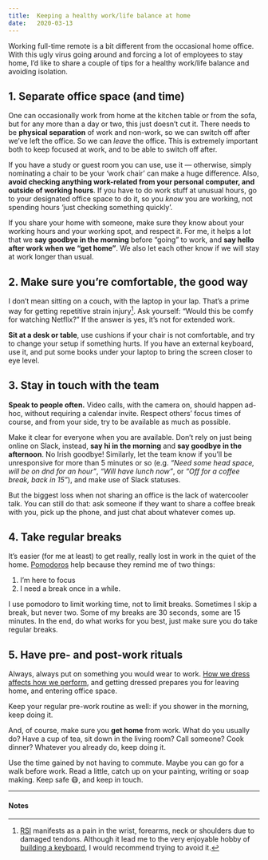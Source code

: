 ```yaml
---
title:  Keeping a healthy work/life balance at home
date:   2020-03-13
---
```


Working full-time remote is a bit different from the occasional home office. With this ugly virus going around and forcing a lot of employees to stay home, I’d like to share a couple of tips for a healthy work/life balance and  avoiding isolation.

## 1. Separate office space (and time)

One can occasionally work from home at the kitchen table or from the sofa, but for any more than a day or two, this just doesn’t cut it. There needs to be __physical separation__ of work and non-work, so we can switch off after we’ve left the office. So we can _leave_ the office. This is extremely important both to keep focused at work, and to be able to switch off after.

If you have a study or guest room you can use, use it — otherwise, simply nominating a chair to be your ‘work chair’ can make a huge difference. Also, __avoid checking anything work-related from your personal computer, and outside of working hours__. If you have to do work stuff at unusual hours, go to your designated office space to do it, so you _know_ you are working, not spending hours ‘just checking something quickly’.

If you share your home with someone, make sure they know about your working hours and your working spot, and respect it. For me, it helps a lot that we __say goodbye in the morning__ before “going” to work, and __say hello after work when we “get home”__. We also let each other know if we will stay at work longer than usual.

## 2. Make sure you’re comfortable, the good way

I don’t mean sitting on a couch, with the laptop in your lap. That’s a prime way for getting repetitive strain injury[^1]. Ask yourself: “Would this be comfy for watching Netflix?” If the answer is yes, it’s not for extended work.

__Sit at a desk or table__, use cushions if your chair is not comfortable, and try to change your setup if something hurts. If you have an external keyboard, use it, and put some books under your laptop to bring the screen closer to eye level.

## 3. Stay in touch with the team

__Speak to people often.__ Video calls, with the camera on, should happen ad-hoc, without requiring a calendar invite. Respect others’ focus times of course, and from your side, try to be available as much as possible.

Make it clear for everyone when you are available. Don’t rely on just being online on Slack, instead,  __say hi in the morning__ and __say goodbye in the afternoon__. No Irish goodbye! Similarly, let the team know if you’ll be unresponsive for more than 5 minutes or so (e.g. _“Need some head space, will be on dnd for an hour”_, _“Will have lunch now”_, or _“Off for a coffee break, back in 15”_), and make use of Slack statuses.

But the biggest loss when not sharing an office is the lack of watercooler talk. You can still do that: ask someone if they want to share a coffee break with you, pick up the phone, and just chat about whatever comes up.

## 4. Take regular breaks

It’s easier (for me at least) to get really, really lost in work in the quiet of the home. [Pomodoros](https://en.wikipedia.org/wiki/Pomodoro_Technique) help because they remind me of two things:
1. I’m here to focus
2. I need a break once in a while.

I use pomodoro to limit working time, not to limit breaks. Sometimes I skip a break, but never two. Some of my breaks are 30 seconds, some are 15 minutes. In the end, do what works for you best, just make sure you do take regular breaks. 

## 5. Have pre- and post-work rituals

Always, always put on something you would wear to work. [How we dress affects how we perform](https://www.nytimes.com/2012/04/03/science/clothes-and-self-perception.html), and getting dressed prepares you for leaving home, and entering office space.

Keep your regular pre-work routine as well: if you shower in the morning, keep doing it.

And, of course, make sure you __get home__ from work. What do you usually do? Have a cup of tea, sit down in the living room? Call someone? Cook dinner? Whatever you already do, keep doing it.

Use the time gained by not having to commute. Maybe you can go for a walk before work. Read a little, catch up on your painting, writing or soap making. Keep safe 😷, and keep in touch.

---
#### Notes

[^1]: [RSI](https://medict.netlify.com/?q=repetitive%20strain%20injury) manifests as a pain in the wrist, forearms, neck or shoulders due to damaged tendons. Although it lead me to the very enjoyable hobby of [building a keyboard](/keeb), I would recommend trying to avoid it.
